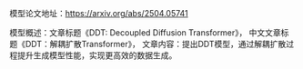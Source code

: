 模型论文地址：https://arxiv.org/abs/2504.05741

模型概述：文章标题《DDT: Decoupled Diffusion Transformer》，
中文文章标题《DDT：解耦扩散Transformer》，
文章内容：提出DDT模型，通过解耦扩散过程提升生成模型性能，实现更高效的数据生成。
